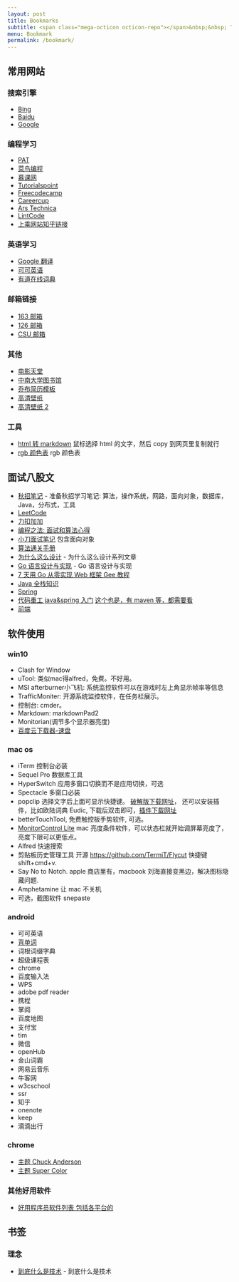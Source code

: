 ```yaml
---
layout: post
title: Bookmarks
subtitle: <span class="mega-octicon octicon-repo"></span>&nbsp;&nbsp; To mark useful libs - tools - books
menu: Bookmark
permalink: /bookmark/
---
```


## 常用网站

### 搜索引擎

- [Bing](https://www.bing.com/?intlF=)
- [Baidu](https://www.baidu.com)
- [Google](https://www.google.com/ncr)

### 编程学习

- [PAT](https://www.patest.cn/)
- [菜鸟编程](http://www.runoob.com/)
- [慕课网](http://www.imooc.com/)
- [Tutorialspoint](http://www.tutorialspoint.com/)
- [Freecodecamp](https://www.freecodecamp.org/)
- [Careercup](https://careercup.com/question?id=5732460087214080)
- [Ars Technica](https://arstechnica.com/)
- [LintCode](http://www.lintcode.com/zh-cn/problem/)
- [上乘网站知乎链接](https://www.zhihu.com/question/22525413)

### 英语学习

- [Google 翻译](https://translate.google.cn/)
- [可可英语](http://www.kekenet.com/)
- [有道在线词典](http://dict.youdao.com/)

### 邮箱链接

- [163 邮箱](http://mail.163.com/#return)
- [126 邮箱](http://mail.126.com/)
- [CSU 邮箱](http://mail.csu.edu.cn/)

### 其他

- [电影天堂](http://www.dytt8.net/)
- [中南大学图书馆](http://122.207.86.18/)
- [乔布简历模板](http://cv.qiaobutang.com/tpl/?order=relevance&keyword=%E7%A8%8B%E5%BA%8F%E5%91%98)
- [高清壁纸](https://pixabay.com)
- [高清壁纸 2](https://wallhaven.cc/toplist?page=5)

### 工具

- [html 转 markdown](https://euangoddard.github.io/clipboard2markdown/) 鼠标选择 html 的文字，然后 copy 到网页里复制就行
- [rgb 颜色表](http://www.wahart.com.hk/rgb.htm) rgb 颜色表

## 面试八股文

- [秋招笔记](https://github.com/CyC2018/Interview-Notebook) - 准备秋招学习笔记: 算法，操作系统，网路，面向对象，数据库，Java，分布式，工具
- [LeetCode](https://books.halfrost.com/)
- [力扣加加](https://leetcode-solution-leetcode-pp.gitbook.io/leetcode-solution/)
- [编程之法: 面试和算法心得](https://wizardforcel.gitbooks.io/the-art-of-programming-by-july/content/00.01.html)
- [小刀面试笔记](https://wdxtub.com/interview/index.html) 包含面向对象
- [算法通关手册](https://algo.itcharge.cn/07.Tree/03.Segment-Tree/01.Segment-Tree/)
- [为什么这么设计](https://draveness.me/whys-the-design/) - 为什么这么设计系列文章
- [Go 语言设计与实现](https://draveness.me/golang/) - Go 语言设计与实现
- [7 天用 Go 从零实现 Web 框架 Gee 教程](https://geektutu.com/post/gee.html)
- [Java 全栈知识](https://pdai.tech/md/outline/x-outline.html)
- [Spring](https://potoyang.gitbook.io/spring-in-action-v4/1/1.3-fu-kan-spring-feng-jing-xian/1.3.1spring-mo-kuai)
- [代码重工 java&spring 入门](https://www.wolai.com/nnRjHcUSv2mrRbFKZUpBMS) [这个也是，有 maven 等，都需要看](https://heavy_code_industry.gitee.io/code_heavy_industry/)
- [前端](https://github.com/qianguyihao/Web)

## 软件使用

### win10
- Clash for Window
- uTool: 类似mac得alfred，免费。不好用。
- MSI afterburner小飞机: 系统监控软件可以在游戏时左上角显示帧率等信息
- TrafficMoniter: 开源系统监控软件，在任务栏展示。
- 控制台: cmder。
- Markdown: markdownPad2
- Monitorian(调节多个显示器亮度)
- [百度云下载器-速盘](https://www.lanzous.com/i26jxhc)

### mac os

- iTerm 控制台必装
- Sequel Pro 数据库工具
- HyperSwitch 应用多窗口切换而不是应用切换，可选
- Spectacle 多窗口必装
- popclip 选择文字后上面可显示快捷键。 [破解版下载网址](https://xclient.info/s/popclip.html#versions)， 还可以安装插件，比如欧陆词典 Eudic, 下载后双击即可，[插件下载网址](https://pilotmoon.com/popclip/extensions/)
- betterTouchTool, 免费触控板手势软件, 可选。
- [MonitorControl Lite](https://github.com/MonitorControl/MonitorControlLite#readme) mac 亮度条件软件，可以状态栏就开始调屏幕亮度了，亮度下限可以更低点。
- Alfred 快速搜索
- 剪贴板历史管理工具 开源 https://github.com/TermiT/Flycut 快捷键shift+cmd+v.
- Say No to Notch. apple 商店里有，macbook 刘海直接变黑边，解决图标隐藏问题.
- Amphetamine 让 mac 不关机
- 可选，截图软件 snepaste

### android

- 可可英语
- [背单词](https://www.coolapk.com/apk/com.csj.cet6word)
- 词根词缀字典
- 超级课程表
- chrome
- 百度输入法
- WPS
- adobe pdf reader
- 携程
- 掌阅
- 百度地图
- 支付宝
- tim
- 微信
- openHub
- 金山词霸
- 网易云音乐
- 牛客网
- w3cschool
- ssr
- 知乎
- onenote
- keep
- 滴滴出行

### chrome

- [主题 Chuck Anderson](https://chrome.google.com/webstore/detail/chuck-anderson/gegkoiakifeoejnjkbnnojkkdoegeofp)
- [主题 Super Color](https://chrome.google.com/webstore/detail/colors/lhbgjlhhonbdjfdoiklbbkejcipkbnac)

### 其他好用软件

- [好用程序员软件列表 包括各平台的](https://github.com/pseudoyu/yu-tools)

## 书签

### 理念

- [到底什么是技术](https://mp.weixin.qq.com/s/h8iZcL1FOabjWis4_vQVQQ) - 到底什么是技术
